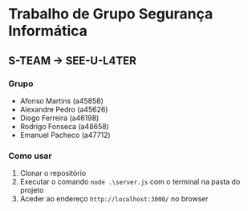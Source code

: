 # Trabalho de Grupo Segurança Informática
## S-TEAM -> SEE-U-L4TER
### Grupo
- Afonso Martins (a45858)
- Alexandre Pedro (a45626)
- Diogo Ferreira (a46198)
- Rodrigo Fonseca (a48658)
- Emanuel Pacheco (a47712)

### Como usar
1. Clonar o repositório
2. Executar o comando ```node .\server.js``` com o terminal na pasta do projeto
3. Aceder ao endereço ```http://localhost:3000/``` no browser